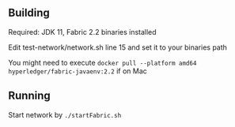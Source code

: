 ## Building
Required: JDK 11, Fabric 2.2 binaries installed

Edit test-network/network.sh line 15 and set it to your binaries path

You might need to execute `docker pull --platform amd64 hyperledger/fabric-javaenv:2.2` if on Mac

## Running

Start network by `./startFabric.sh`